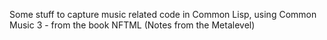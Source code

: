 Some stuff to capture music related code in Common Lisp, using Common Music 3 - from the book NFTML (Notes from the Metalevel) 
